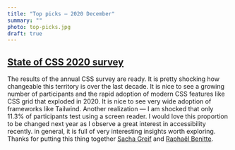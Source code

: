 ```yaml
---
title: "Top picks — 2020 December"
summary: ""
photo: top-picks.jpg
draft: true
---
```


## [State of CSS 2020 survey](https://2020.stateofcss.com/)

The results of the annual CSS survey are ready. It is pretty shocking how changeable this territory is over the last decade. It is nice to see a growing number of participants and the rapid adoption of modern CSS features like CSS grid that exploded in 2020. It is nice to see very wide adoption of frameworks like Tailwind. Another realization — I am shocked that only 11.3% of participants test using a screen reader. I would love this proportion to be changed next year as I observe a great interest in accessibility recently. in general, it is full of very interesting insights worth exploring. Thanks for putting this thing together [Sacha Greif](https://twitter.com/sachagreif) and [Raphaël Benitte](https://twitter.com/benitteraphael).
